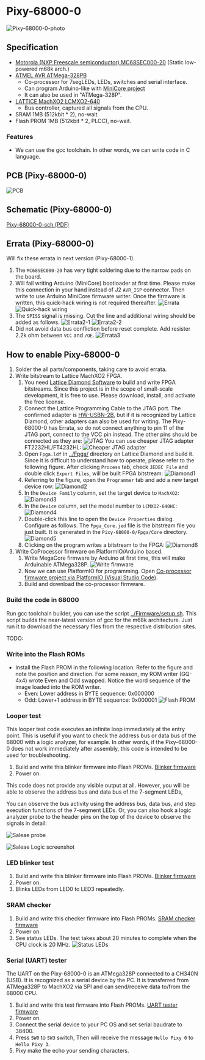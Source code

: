 # Pixy-68000-0

![Pixy-68000-0-photo](Images/Pixy-68000-0-photo.jpg)

## Specification

* [Motorola (NXP Freescale semiconductor) MC68SEC000-20](https://www.nxp.com/docs/en/product-brief/MC68SEC000.pdf) (Static low-powered m68k arch.)
* [ATMEL AVR ATMega-328PB](https://www.microchip.com/en-us/product/atmega328p)
  * Co-processor for 7segLEDs, LEDs, switches and serial interface.
  * Can program Arduino-like with [MiniCore project](https://github.com/MCUdude/MiniCore)
  * It can also be used in "ATMega-328P".
* [LATTICE MachXO2 LCMXO2-640](https://www.latticesemi.com/products/fpgaandcpld/machxo2)
  * Bus controller, captured all signals from the CPU.
* SRAM 1MB (512kbit * 2), no-wait.
* Flash PROM 1MB (512kbit * 2, PLCC), no-wait.

### Features

* We can use the gcc toolchain. In other words, we can write code in C language.


## PCB (Pixy-68000-0)

![PCB](Images/Pixy-68000-0-pcb.png)

## Schematic (Pixy-68000-0)

[Pixy-68000-0-sch (PDF)](Images/Pixy-68000-0-sch.pdf)

## Errata (Pixy-68000-0)

Will fix these errata in next version (Pixy-68000-1).

1. The `MC68SEC000-20` has very tight soldering due to the narrow pads on the board.
2. Will fail writing Arduino (MiniCore) bootloader at first time.
   Please make this connection in your hand instead of J2 `AVR_ISP` connector.
   Then write to use Arduino MiniCore firmware writer.
   Once the firmware is written, this quick-hack wiring is not required thereafter.
   ![Errata](Images/Pixy-68000-0-errata.png)
   ![Quick-hack wiring](Images/Pixy-68000-0-errata-photo.jpg)
3. The `SPISS` signal is missing.
   Cut the line and additional wiring should be added as follows.
   ![Errata2-1](Images/Pixy-68000-0-errata2-photo1.jpg)
   ![Errata2-2](Images/Pixy-68000-0-errata2-photo2.jpg)
4. Did not avoid data bus confliction before reset complete.
   Add resister 2.2k ohm between `VCC` and `/OE`.
   ![Errata3](Images/Pixy-68000-0-errata3-photo.jpg)

## How to enable Pixy-68000-0

1. Solder the all parts/components, taking care to avoid errata.
2. Write bitstream to Lattice MachXO2 FPGA.
   1. You need [Lattice Diamond Software](https://www.latticesemi.com/latticediamond) to build and write FPGA bitstreams.
      Since this project is in the scope of small-scale development, it is free to use. Please download, install, and activate the free license.
   2. Connect the Lattice Programming Cable to the JTAG port.
      The confirmed adapter is [HW-USBN-2B](https://www.latticesemi.com/en/Products/DevelopmentBoardsAndKits/ProgrammingCablesforPCs),
      but if it is recognized by Lattice Diamond, other adapters can also be used for writing.
      The Pixy-68000-0 has Errata, so do not connect anything to pin 11 of the JTAG port, connect to the VCC pin instead.
      The other pins should be connected as they are:
      ![JTAG](Images/Pixy-68000-0-jtag.jpg)
      You can use cheaper JTAG adapter FT2232HL/FT4232HL:
      ![Cheaper JTAG adapter](Images/Pixy-68000-0-jtag2.jpg)
   3. Open `Fpga.ldf` in [../Fpga/](../Fpga/) directory on Lattice Diamond and build it.
      Since it is difficult to understand how to operate, please refer to the following figure.
      After clicking `Process` tab, check `JEDEC File` and double click `Export Files`, will be built FPGA bitstream:
      ![Diamond1](Images/Diamond1.png)
   4. Referring to the figure, open the `Programmer` tab and add a new target device row:
      ![Diamond2](Images/Diamond2.png)
   5. In the `Device Family` column, set the target device to `MachXO2`:
      ![Diamond3](Images/Diamond3.png)
   6. In the `Device` column, set the model number to `LCMXO2-640HC`:
      ![Diamond4](Images/Diamond4.png)
   7. Double-click this line to open the `Device Properties` dialog. Configure as follows.
      The `Fpga_Core.jed` file is the bitstream file you just built. It is generated in the `Pixy-68000-0/Fpga/Core` directory.
      ![Diamond5](Images/Diamond5.png)
   8. Clicking on the program writes a bitstream to the FPGA:
      ![Diamond6](Images/Diamond6.png)
3. Write CoProcessor firmware on PlatformIO/Arduino based.
   1. Write MegaCore firmware by Arduino at first time, this will make Arduinable ATMega328P.
      ![Write firmware](Images/Pixy-68000-0-write-firmware.png)
   2. Now we can use PlatformIO for programming. Open [Co-processor firmware project via PlatformIO (Visual Studio Code)](../CoProcessor/Firmware/).
   3. Build and download the co-processor firmware.

### Build the code in 68000

Run gcc toolchain builder, you can use the script [../Firmware/setup.sh](../Firmware/setup.sh).
This script builds the near-latest version of gcc for the m68k architecture.
Just run it to download the necessary files from the respective distribution sites.

TODO:

### Write into the Flash ROMs

* Install the Flash PROM in the following location. Refer to the figure and note the position and direction.
  For some reason, my ROM writer (GQ-4x4) wrote Even and Odd swapped.
  Notice the word sequence of the image loaded into the ROM writer.
  * Even: Lower address in BYTE sequence: 0x000000
  * Odd: Lower+1 address in BYTE sequence: 0x000001
  ![Flash PROM](Images/Pixy-68000-0-flash.jpg)

### Looper test

This looper test code executes an infinite loop immediately at the entry point.
This is useful if you want to check the address bus or data bus of the 68000 with a logic analyzer, for example.
In other words, if the Pixy-68000-0 does not work immediately after assembly, this code is intended to be used for troubleshooting.

1. Build and write this blinker firmware into Flash PROMs.
   [Blinker firmware](../Firmware/test/blinker/)
2. Power on.

This code does not provide any visible output at all.
However, you will be able to observe the address bus and data bus of the 7-segment LEDs,

You can observe the bus activity using the address bus, data bus, and step execution functions of the 7-segment LEDs.
Or, you can also hook a logic analyzer probe to the header pins on the top of the device to observe the signals in detail:

![Saleae probe](Images/SaleaeProbe.jpg)

![Saleae Logic screenshot](Images/SaleaeLogic.png)

### LED blinker test

1. Build and write this blinker firmware into Flash PROMs.
   [Blinker firmware](../Firmware/test/blinker/)
2. Power on.
3. Blinks LEDs from LED0 to LED3 repeatedly.

### SRAM checker

1. Build and write this checker firmware into Flash PROMs.
   [SRAM checker firmware](../Firmware/test/sram_check/)
2. Power on.
3. See status LEDs. The test takes about 20 minutes to complete when the CPU clock is 20 MHz.
   ![Status LEDs](Images/Pixy-68000-0-sram_check.jpg)

### Serial (UART) tester

The UART on the Pixy-68000-0 is an ATMega328P connected to a CH340N (USB).
It is recognized as a serial device by the PC.
It is transferred from ATMega328P to MachXO2 via SPI and can send/receive data to/from the 68000 CPU.

1. Build and write this test firmware into Flash PROMs.
   [UART tester firmware](../Firmware/test/uart_bridge/)
2. Power on.
3. Connect the serial device to your PC OS and set serial baudrate to 38400.
4. Press `SW0` to `SW3` switch, Then will receive the message `Hello Pixy 0` to `Hello Pixy 3`.
5. Pixy make the echo your sending characters.
